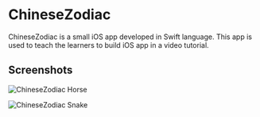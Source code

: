 ChineseZodiac
============

ChineseZodiac is a small iOS app developed in Swift language. This app is used to teach the learners to build iOS app in a video tutorial.

## Screenshots
![ChineseZodiac Horse](https://raw.githubusercontent.com/JakeLin/ChineseZodiac/master/Screenshots/ChineseZodiac-horse.png)

![ChineseZodiac Snake](https://raw.githubusercontent.com/JakeLin/ChineseZodiac/master/Screenshots/ChineseZodiac-snake.png)
